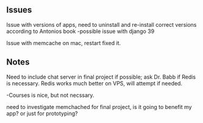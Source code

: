 ## Issues 
Issue with versions of apps, need to uninstall and re-install correct versions according to Antonios book
-possible issue with django 39

Issue with memcache on mac, restart fixed it. 






## Notes

Need to include chat server in final project if possible; ask Dr. Babb if Redis is necessary.
Redis works much better on VPS, will attempt if needed. 

-Courses is nice, but not necssary.

need to investigate memchached for final project, is it going to benefit my app? or just for prototyping? 